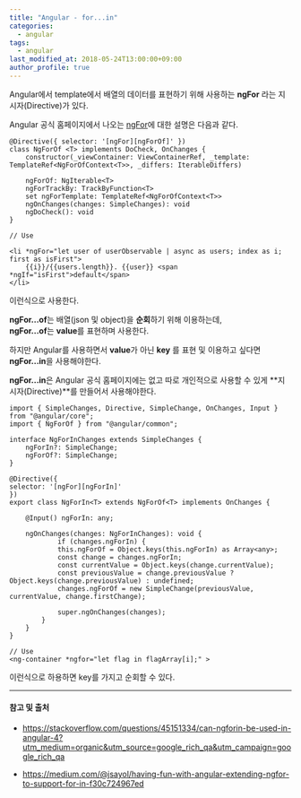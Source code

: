 ```yaml
---
title: "Angular - for...in"
categories: 
  - angular
tags:
  - angular
last_modified_at: 2018-05-24T13:00:00+09:00
author_profile: true
---
```


Angular에서 template에서 배열의 데이터를 표현하기 위해 사용하는 **ngFor** 라는 지시자(Directive)가 있다.

Angular 공식 홈페이지에서 나오는 [ngFor](https://angular.io/api/common/NgForOf)에 대한 설명은 다음과 같다.

    @Directive({ selector: '[ngFor][ngForOf]' })
    class NgForOf <T> implements DoCheck, OnChanges {
        constructor(_viewContainer: ViewContainerRef, _template: TemplateRef<NgForOfContext<T>>, _differs: IterableDiffers)

        ngForOf: NgIterable<T>
        ngForTrackBy: TrackByFunction<T>
        set ngForTemplate: TemplateRef<NgForOfContext<T>>
        ngOnChanges(changes: SimpleChanges): void
        ngDoCheck(): void
    }

    // Use

    <li *ngFor="let user of userObservable | async as users; index as i; first as isFirst">
        {{i}}/{{users.length}}. {{user}} <span *ngIf="isFirst">default</span>
    </li>

이런식으로 사용한다.

**ngFor...of**는 배열(json 및 object)을 **순회**하기 위해 이용하는데, <br />
**ngFor...of**는 **value**를 표현하며 사용한다.

하지만 Angular를 사용하면서 **value**가 아닌 **key** 를 표현 및 이용하고 싶다면
**ngFor...in**을 사용해야한다.

**ngFor...in**은 Angular 공식 홈페이지에는 없고 따로 개인적으로 사용할 수 있게 **지시자(Directive)**를 만들어서 사용해야한다.

    import { SimpleChanges, Directive, SimpleChange, OnChanges, Input } from "@angular/core";
    import { NgForOf } from "@angular/common";
    
    interface NgForInChanges extends SimpleChanges {
        ngForIn?: SimpleChange;
        ngForOf?: SimpleChange;
    }

    @Directive({
    selector: '[ngFor][ngForIn]'
    })
    export class NgForIn<T> extends NgForOf<T> implements OnChanges {

        @Input() ngForIn: any;

        ngOnChanges(changes: NgForInChanges): void {
                if (changes.ngForIn) {
                this.ngForOf = Object.keys(this.ngForIn) as Array<any>;
                const change = changes.ngForIn;
                const currentValue = Object.keys(change.currentValue);
                const previousValue = change.previousValue ? Object.keys(change.previousValue) : undefined;
                changes.ngForOf = new SimpleChange(previousValue, currentValue, change.firstChange);

                super.ngOnChanges(changes);
            }
        }
    }

    // Use
    <ng-container *ngfor="let flag in flagArray[i];" >

이런식으로 하용하면 key를 가지고 순회할 수 있다.

---
#### 참고 및 출처

- https://stackoverflow.com/questions/45151334/can-ngforin-be-used-in-angular-4?utm_medium=organic&utm_source=google_rich_qa&utm_campaign=google_rich_qa

- https://medium.com/@jsayol/having-fun-with-angular-extending-ngfor-to-support-for-in-f30c724967ed